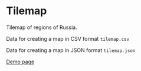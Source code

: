 # Tilemap
Tilemap of regions of Russia.

Data for creating a map in CSV format ```tilemap.csv```

Data for creating a map in JSON format ```tilemap.json```

[Demo page](https://quillcraft.github.io/tilemap-russia/)
